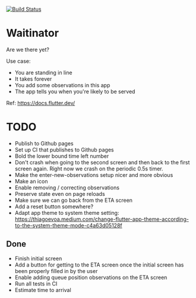 <a href="https://github.com/walles/waitinator/actions"><img src="https://github.com/walles/waitinator/workflows/run-flutter-test/badge.svg" alt="Build Status"></a>

# Waitinator

Are we there yet?

Use case:

- You are standing in line
- It takes forever
- You add some observations in this app
- The app tells you when you're likely to be served

Ref: <https://docs.flutter.dev/>

# TODO

- Publish to Github pages
- Set up CI that publishes to Github pages
- Bold the lower bound time left number
- Don't crash when going to the second screen and then back to the first screen
  again. Right now we crash on the periodic 0.5s timer.
- Make the enter-new-observations setup nicer and more obvious
- Make an icon
- Enable removing / correcting observations
- Preserve state even on page reloads
- Make sure we can go back from the ETA screen
- Add a reset button somewhere?
- Adapt app theme to system theme setting: <https://thiagoevoa.medium.com/change-flutter-app-theme-according-to-the-system-theme-mode-c4a63d05128f>

## Done

- Finish initial screen
- Add a button for getting to the ETA screen once the initial screen has been
  properly filled in by the user
- Enable adding queue position observations on the ETA screen
- Run all tests in CI
- Estimate time to arrival

